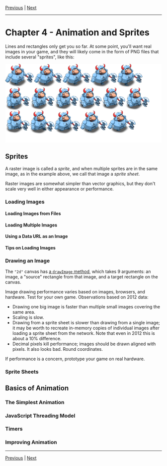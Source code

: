 [Previous](./Chapter3.md) | [Next](./Chapter5.md)

<hr>

# Chapter 4 - Animation and Sprites

Lines and rectangles only get you so far. At some point, you'll want real
images in your game, and they will likely come in the form of PNG files that
include several "sprites", like this:

![knight](../public/img/spritesheet.png)

## Sprites

A raster image is called a _sprite_, and when multiple sprites are in the same
image, as in the example above, we call that image a _sprite sheet_.

Raster images are somewhat simpler than vector graphics, but they don't scale
very well in either appearance or performance.

### Loading Images

#### Loading Images from Files

#### Loading Multiple Images

#### Using a Data URL as an Image

#### Tips on Loading Images

### Drawing an Image

The `"2d"` canvas has [a `drawImage` method][2], which takes 9 arguments: an
image, a "source" rectangle from that image, and a target rectangle on the
canvas.

[2]: https://developer.mozilla.org/en-US/docs/Web/API/CanvasRenderingContext2D/drawImage

Image drawing performance varies based on images, browsers, and hardware. Test
for your own game. Observations based on 2012 data:

- Drawing one big image is faster than multiple small images covering the same area.
- Scaling is slow.
- Drawing from a sprite sheet is slower than drawing from a single image; it
  may be worth to recreate in-memory copies of individual images after loading
  a sprite sheet from the network. Note that even in 2012 this is about a 10%
  difference.
- Decimal pixels kill performance; images should be drawn aligned with pixels.
  It also looks bad. Round coordinates.

If performance is a concern, prototype your game on real hardware.

### Sprite Sheets

## Basics of Animation

### The Simplest Animation

### JavaScript Threading Model

### Timers

### Improving Animation

<hr>

[Previous](./Chapter3.md) | [Next](./Chapter5.md)

